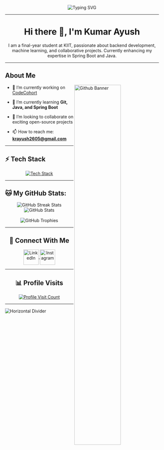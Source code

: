 <p align="center">
  <img src="https://readme-typing-svg.demolab.com?font=Fira+Code&pause=1000&color=9036F7&width=435&height=90&lines=Hello+there%F0%9F%99%8B%E2%80%8D%E2%99%82%EF%B8%8F!;Welcome+to+my+GitHub+Profile!;I+am+Kumar+Ayush!" alt="Typing SVG">
</p>

---

<h1 align="center">Hi there 👋, I'm Kumar Ayush</h1>
<p align="center">
  I am a final-year student at KIIT, passionate about backend development, machine learning, and collaborative projects. 
  Currently enhancing my expertise in Spring Boot and Java.
</p>

---

<h2>About Me</h2>

<img width="55%" align="right" alt="Github Banner" src="https://raw.githubusercontent.com/onimur/.github/master/.resources/git-header.svg" />

- 🔭 I’m currently working on [CodeCohort](https://codecohort-nine.vercel.app)

- 🌱 I’m currently learning **Git, Java, and Spring Boot**

- 👯 I’m looking to collaborate on exciting open-source projects

- 📫 How to reach me: **krayush2605@gmail.com**

---

<h2>⚡ Tech Stack</h2>

<div>
  <p align="center">
    <a href="https://skillicons.dev">
      <img src="https://skillicons.dev/icons?i=git,aws,cpp,css,docker,postgres,express,figma,firebase,github,html,java,js,linux,mongodb,mysql,nextjs,nodejs,postman,py,react,redux,tailwind,ts,vscode&perline=12" alt="Tech Stack" />
    </a>
  </p>
</div>

---

## 🐱 My GitHub Stats:

<div align="center">
  <img src="https://streak-stats.demolab.com?user=Kumar-AyushD&theme=chartreuse-dark&border_radius=10&card_width=495" alt="GitHub Streak Stats" />
  <img src="https://github-readme-stats.vercel.app/api?username=Kumar-AyushD&show_icons=true&count_private=true&include_all_commits=true&theme=chartreuse-dark&border_radius=10&card_width=495" alt="GitHub Stats" />
  <br /><br />
  <img src="https://github-profile-trophy.vercel.app/?username=Kumar-AyushD&theme=gruvbox&margin-w=10" alt="GitHub Trophies" />
</div>

---

<h2 align="center">🤝 Connect With Me</h2>

<p align="center">
  <a href="https://www.linkedin.com/in/kumar-ayush-3a9543228" target="_blank">
    <img align="center" src="https://user-images.githubusercontent.com/88904952/234979284-68c11d7f-1acc-4f0c-ac78-044e1037d7b0.png" alt="LinkedIn" height="50" width="50" />
  </a>
  <a href="https://www.instagram.com/_ayushthakur_/" target="_blank">
    <img align="center" src="https://user-images.githubusercontent.com/88904952/234981169-2dd1e58f-4b7e-468c-8213-034ba62156c3.png" alt="Instagram" height="50" width="50" />
  </a>
</p>

---

<h2 align="center">📊 Profile Visits</h2>

<div align="center">
  <a href="https://visitcount.itsvg.in">
    <img src="https://visitcount.itsvg.in/api?id=Kumar-AyushD&icon=3&color=6" alt="Profile Visit Count">
  </a>
</div>

---

<img src="https://user-images.githubusercontent.com/73097560/115834477-dbab4500-a447-11eb-908a-139a6edaec5c.gif" alt="Horizontal Divider">
